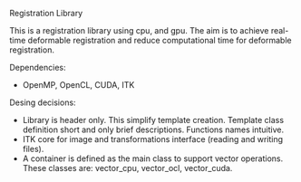 Registration Library

This is a registration library using cpu, and gpu.
The aim is to achieve real-time deformable registration and reduce computational time for deformable registration.

Dependencies:
* OpenMP, OpenCL, CUDA, ITK

Desing decisions:

* Library is header only. This simplify template creation. Template class definition short and only brief descriptions. Functions names intuitive.
* ITK core for image and transformations interface (reading and writing files).
* A container is defined as the main class to support vector operations. These classes are: vector_cpu, vector_ocl, vector_cuda.

